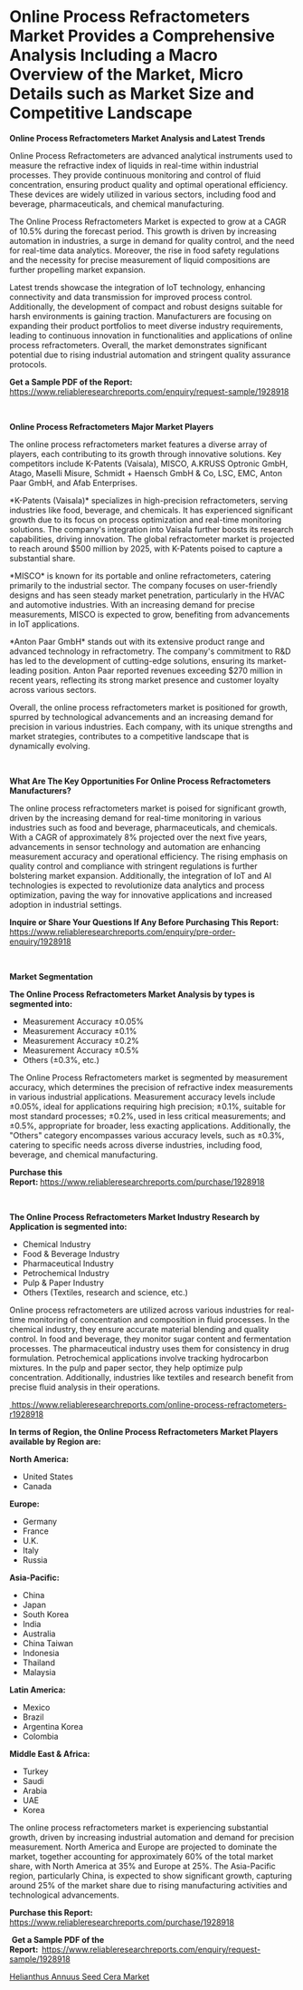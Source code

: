 <p><h1>Online Process Refractometers Market Provides a Comprehensive Analysis Including a Macro Overview of the Market, Micro Details such as Market Size and Competitive Landscape</h1></p><p><strong>Online Process Refractometers Market Analysis and Latest Trends</strong></p>
<p><p>Online Process Refractometers are advanced analytical instruments used to measure the refractive index of liquids in real-time within industrial processes. They provide continuous monitoring and control of fluid concentration, ensuring product quality and optimal operational efficiency. These devices are widely utilized in various sectors, including food and beverage, pharmaceuticals, and chemical manufacturing.</p><p>The Online Process Refractometers Market is expected to grow at a CAGR of 10.5% during the forecast period. This growth is driven by increasing automation in industries, a surge in demand for quality control, and the need for real-time data analytics. Moreover, the rise in food safety regulations and the necessity for precise measurement of liquid compositions are further propelling market expansion.</p><p>Latest trends showcase the integration of IoT technology, enhancing connectivity and data transmission for improved process control. Additionally, the development of compact and robust designs suitable for harsh environments is gaining traction. Manufacturers are focusing on expanding their product portfolios to meet diverse industry requirements, leading to continuous innovation in functionalities and applications of online process refractometers. Overall, the market demonstrates significant potential due to rising industrial automation and stringent quality assurance protocols.</p></p>
<p><strong>Get a Sample PDF of the Report:&nbsp;</strong> <a href="https://www.reliableresearchreports.com/enquiry/request-sample/1928918?utm_campaign=3316&utm_medium=2&utm_source=Github&utm_content=ia&utm_term=29032025&utm_id=online-process-refractometers">https://www.reliableresearchreports.com/enquiry/request-sample/1928918</a></p>
<p>&nbsp;</p>
<p><strong>Online Process Refractometers Major Market Players</strong></p>
<p><p>The online process refractometers market features a diverse array of players, each contributing to its growth through innovative solutions. Key competitors include K-Patents (Vaisala), MISCO, A.KRUSS Optronic GmbH, Atago, Maselli Misure, Schmidt + Haensch GmbH & Co, LSC, EMC, Anton Paar GmbH, and Afab Enterprises.</p><p>*K-Patents (Vaisala)* specializes in high-precision refractometers, serving industries like food, beverage, and chemicals. It has experienced significant growth due to its focus on process optimization and real-time monitoring solutions. The company's integration into Vaisala further boosts its research capabilities, driving innovation. The global refractometer market is projected to reach around $500 million by 2025, with K-Patents poised to capture a substantial share.</p><p>*MISCO* is known for its portable and online refractometers, catering primarily to the industrial sector. The company focuses on user-friendly designs and has seen steady market penetration, particularly in the HVAC and automotive industries. With an increasing demand for precise measurements, MISCO is expected to grow, benefiting from advancements in IoT applications.</p><p>*Anton Paar GmbH* stands out with its extensive product range and advanced technology in refractometry. The company's commitment to R&D has led to the development of cutting-edge solutions, ensuring its market-leading position. Anton Paar reported revenues exceeding $270 million in recent years, reflecting its strong market presence and customer loyalty across various sectors.</p><p>Overall, the online process refractometers market is positioned for growth, spurred by technological advancements and an increasing demand for precision in various industries. Each company, with its unique strengths and market strategies, contributes to a competitive landscape that is dynamically evolving.</p></p>
<p>&nbsp;</p>
<p><strong>What Are The Key Opportunities For Online Process Refractometers Manufacturers?</strong></p>
<p><p>The online process refractometers market is poised for significant growth, driven by the increasing demand for real-time monitoring in various industries such as food and beverage, pharmaceuticals, and chemicals. With a CAGR of approximately 8% projected over the next five years, advancements in sensor technology and automation are enhancing measurement accuracy and operational efficiency. The rising emphasis on quality control and compliance with stringent regulations is further bolstering market expansion. Additionally, the integration of IoT and AI technologies is expected to revolutionize data analytics and process optimization, paving the way for innovative applications and increased adoption in industrial settings.</p></p>
<p><strong>Inquire or Share Your Questions If Any Before Purchasing This Report:</strong> <a href="https://www.reliableresearchreports.com/enquiry/pre-order-enquiry/1928918?utm_campaign=3316&utm_medium=2&utm_source=Github&utm_content=ia&utm_term=29032025&utm_id=online-process-refractometers">https://www.reliableresearchreports.com/enquiry/pre-order-enquiry/1928918</a></p>
<p>&nbsp;</p>
<p><strong>Market Segmentation</strong></p>
<p><strong>The Online Process Refractometers Market Analysis by types is segmented into:</strong></p>
<p><ul><li>Measurement Accuracy ±0.05%</li><li>Measurement Accuracy ±0.1%</li><li>Measurement Accuracy ±0.2%</li><li>Measurement Accuracy ±0.5%</li><li>Others (±0.3%, etc.)</li></ul></p>
<p><p>The Online Process Refractometers market is segmented by measurement accuracy, which determines the precision of refractive index measurements in various industrial applications. Measurement accuracy levels include ±0.05%, ideal for applications requiring high precision; ±0.1%, suitable for most standard processes; ±0.2%, used in less critical measurements; and ±0.5%, appropriate for broader, less exacting applications. Additionally, the "Others" category encompasses various accuracy levels, such as ±0.3%, catering to specific needs across diverse industries, including food, beverage, and chemical manufacturing.</p></p>
<p><strong>Purchase this Report:&nbsp;</strong><a href="https://www.reliableresearchreports.com/purchase/1928918?utm_campaign=3316&utm_medium=2&utm_source=Github&utm_content=ia&utm_term=29032025&utm_id=online-process-refractometers">https://www.reliableresearchreports.com/purchase/1928918</a></p>
<p>&nbsp;</p>
<p><strong>The Online Process Refractometers Market Industry Research by Application is segmented into:</strong></p>
<p><ul><li>Chemical Industry</li><li>Food & Beverage Industry</li><li>Pharmaceutical Industry</li><li>Petrochemical Industry</li><li>Pulp & Paper Industry</li><li>Others (Textiles, research and science, etc.)</li></ul></p>
<p><p>Online process refractometers are utilized across various industries for real-time monitoring of concentration and composition in fluid processes. In the chemical industry, they ensure accurate material blending and quality control. In food and beverage, they monitor sugar content and fermentation processes. The pharmaceutical industry uses them for consistency in drug formulation. Petrochemical applications involve tracking hydrocarbon mixtures. In the pulp and paper sector, they help optimize pulp concentration. Additionally, industries like textiles and research benefit from precise fluid analysis in their operations.</p></p>
<p><a href="https://www.reliableresearchreports.com/online-process-refractometers-r1928918?utm_campaign=3316&utm_medium=2&utm_source=Github&utm_content=ia&utm_term=29032025&utm_id=online-process-refractometers">&nbsp;https://www.reliableresearchreports.com/online-process-refractometers-r1928918</a></p>
<p><strong>In terms of Region, the Online Process Refractometers Market Players available by Region are:</strong></p>
<p>
    <p> <strong> North America: </strong>
        <ul>
            <li>United States</li>
            <li>Canada</li>
        </ul>
        </p> 
    <p> <strong> Europe: </strong>
        <ul>
            <li>Germany</li>
            <li>France</li>
            <li>U.K.</li>
            <li>Italy</li>
            <li>Russia</li>
        </ul>
        </p> 
    <p> <strong> Asia-Pacific: </strong>
        <ul>
            <li>China</li>
            <li>Japan</li>
            <li>South Korea</li>
            <li>India</li>
            <li>Australia</li>
            <li>China Taiwan</li>
            <li>Indonesia</li>
            <li>Thailand</li>
            <li>Malaysia</li>
        </ul>
        </p> 
    <p> <strong> Latin America: </strong>
        <ul>
            <li>Mexico</li>
            <li>Brazil</li>
            <li>Argentina Korea</li>
            <li>Colombia</li>
        </ul>
        </p> 
    <p> <strong> Middle East & Africa: </strong>
        <ul>
            <li>Turkey</li>
            <li>Saudi</li>
            <li>Arabia</li>
            <li>UAE</li>
            <li>Korea</li>
        </ul>
    </p>
    </p>
<p><p>The online process refractometers market is experiencing substantial growth, driven by increasing industrial automation and demand for precision measurement. North America and Europe are projected to dominate the market, together accounting for approximately 60% of the total market share, with North America at 35% and Europe at 25%. The Asia-Pacific region, particularly China, is expected to show significant growth, capturing around 25% of the market share due to rising manufacturing activities and technological advancements.</p></p>
<p><strong>Purchase this Report: </strong><a href="https://www.reliableresearchreports.com/purchase/1928918?utm_campaign=3316&utm_medium=2&utm_source=Github&utm_content=ia&utm_term=29032025&utm_id=online-process-refractometers">https://www.reliableresearchreports.com/purchase/1928918</a></p>
<p>&nbsp;<strong>Get a Sample PDF of the Report:&nbsp;&nbsp;</strong><a href="https://www.reliableresearchreports.com/enquiry/request-sample/1928918?utm_campaign=3316&utm_medium=2&utm_source=Github&utm_content=ia&utm_term=29032025&utm_id=online-process-refractometers">https://www.reliableresearchreports.com/enquiry/request-sample/1928918</a></p>
<p><strong></strong></p>
<p><p><a href="https://github.com/boyertrull4r/Market-Research-Report-List-1/blob/main/helianthus-annuus-seed-cera-market.md?utm_campaign=3316&utm_medium=2&utm_source=Github&utm_content=ia&utm_term=29032025&utm_id=online-process-refractometers">Helianthus Annuus Seed Cera Market</a></p></p>